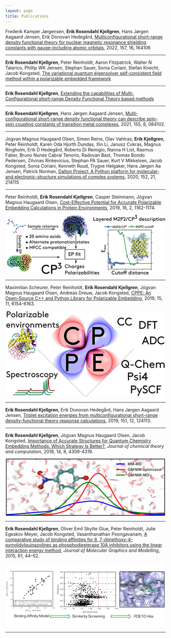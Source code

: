 ```yaml
---
layout: page
title: Publications
---
```


Frederik Kamper Jørgensen, **Erik Rosendahl Kjellgren**, Hans Jørgen Aagaard Jensen, Erik Donovan Hedegård, [Multiconfigurational short-range density functional theory for nuclear magnetic resonance shielding constants with gauge-including atomic orbitals](https://aip.scitation.org/doi/full/10.1063/5.0106422), 2022, 157, 16, 164106

---

**Erik Rosendahl Kjellgren**, Peter Reinholdt, Aaron Fitzpatrick, Walter N Talarico, Phillip WK Jensen, Stephan Sauer, Sonia Coriani, Stefan Knecht, Jacob Kongsted, [The variational quantum eigensolver self-consistent field method within a polarizable embedded framework](https://pubs.aip.org/aip/jcp/article/160/12/124114/3279486)

---

**Erik Rosendahl Kjellgren**, [Extending the capabilities of Multi-Configurational short-range Density Functional Theory based methods](https://portal.findresearcher.sdu.dk/en/publications/extending-the-capabilities-of-multi-configurational-short-range-d)

---

**Erik Rosendahl Kjellgren**, Hans Jørgen Aagaard Jensen, [Multi-configurational short-range density functional theory can describe spin–spin coupling constants of transition metal complexes](https://aip.scitation.org/doi/abs/10.1063/5.0059128), 2021, 155, 8, 084102.

---

Jógvan Magnus Haugaard Olsen, Simen Reine, Olav Vahtras, **Erik Kjellgren**, Peter Reinholdt, Karen Oda Hjorth Dundas, Xin Li, Janusz Cukras, Magnus Ringholm, Erik D Hedegård, Roberto Di Remigio, Nanna H List, Rasmus Faber, Bruno Nunes Cabral Tenorio, Radovan Bast, Thomas Bondo Pedersen, Zilvinas Rinkevicius, Stephan PA Sauer, Kurt V Mikkelsen, Jacob Kongsted, Sonia Coriani, Kenneth Ruud, Trygve Helgaker, Hans Jørgen Aa Jensen, Patrick Norman, [Dalton Project: A Python platform for molecular-and electronic-structure simulations of complex systems](https://aip.scitation.org/doi/full/10.1063/1.5144298), 2020, 152, 21, 214115

---

Peter Reinholdt, **Erik Rosendahl Kjellgren**, Casper Steinmann, Jógvan Magnus Haugaard Olsen, [Cost-Effective Potential for Accurate Polarizable Embedding Calculations in Protein Environments](https://pubs.acs.org/doi/abs/10.1021/acs.jctc.9b00616), 2019, 16, 2, 1162-1174.

<p align="center">
  <img src="/assets/figures/ct9b00616_0001.gif"/>
</p>

---

Maximilian Scheurer, Peter Reinholdt, **Erik Rosendahl Kjellgren**, Jógvan Magnus Haugaard Olsen, Andreas Dreuw, Jacob Kongsted, [CPPE: An Open-Source C++ and Python Library for Polarizable Embedding](https://pubs.acs.org/doi/abs/10.1021/acs.jctc.9b00758), 2019, 15, 11, 6154-6163.

<p align="center">
  <img src="/assets/figures/ct9b00758_0011.gif"/>
</p>

---

**Erik Rosendahl Kjellgren**, Erik Donovan Hedegård, Hans Jørgen Aagaard Jensen, [Triplet excitation energies from multiconfigurational short-range density-functional theory response calculations](https://aip.scitation.org/doi/abs/10.1063/1.5119312), 2019, 151, 12, 124113.

---

**Erik Rosendahl Kjellgren**, Jógvan Magnus Haugaard Olsen, Jacob Kongsted, [Importance of Accurate Structures for Quantum Chemistry Embedding Methods: Which Strategy Is Better?](https://pubs.acs.org/doi/abs/10.1021/acs.jctc.8b00202), *Journal of chemical theory and computation*, 2018, 14, 8, 4309-4319.

<p align="center">
  <img src="/assets/figures/ct-2018-002022_0008.gif"/>
</p>

---

**Erik Rosendahl Kjellgren**, Oliver Emil Skytte Glue, Peter Reinholdt, Julie Egeskov Meyer, Jacob Kongsted, Vasanthanathan Poongavanam, [A comparative study of binding affinities for 6, 7-dimethoxy-4-pyrrolidylquinazolines as phosphodiesterase 10A inhibitors using the linear interaction energy method](https://www.sciencedirect.com/science/article/abs/pii/S1093326315300140), *Journal of Molecular Graphics and Modelling*, 2015, 61, 44–52.

<p align="center">
  <img src="/assets/figures/1-s2.0-S1093326315300140-fx1.jpg"/>
</p>

---
